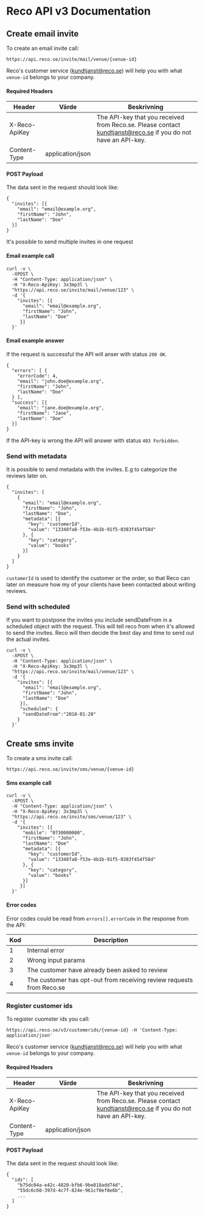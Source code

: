 # Reco API v3 Documentation

## Create email invite

To create an email invite call:

```
https://api.reco.se/invite/mail/venue/{venue-id}
```

Reco's customer service ([kundtjanst@reco.se](mailto:kundtjanst@reco.se)) will help you with what `venue-id` belongs to your company.

#### Required Headers 

| Header        | Värde            | Beskrivning |
| ------------- | ---------------- | ----- |
| X-Reco-ApiKey |                  | The API-key that you received from Reco.se. Please contact kundtjanst@reco.se if you do not have an API-key. |
| Content-Type  | application/json |  |

#### POST Payload

The data sent in the request should look like:

```
{
  "invites": [{
    "email": "email@example.org",
    "firstName": "John",
    "lastName": "Doe"
  }]
}
```

It's possible to send multiple invites in one request

#### Email example call

```
curl -v \
  -XPOST \
  -H "Content-Type: application/json" \
  -H "X-Reco-ApiKey: 3x3mp3l \
  "https://api.reco.se/invite/mail/venue/123" \
  -d '{
    "invites": [{
      "email": "email@example.org",
      "firstName": "John",
      "lastName": "Doe"
     }]
  }'
```

#### Email example answer

If the request is successful the API will anser with status `200 OK`.

```
{
  "errors": [ {
    "errorCode": 4,
    "email": "john.doe@example.org",
    "firstName": "John",
    "lastName": "Doe"
  } ],
  "success": [{
    "email": "jane.doe@example.org",
    "firstName": "Jane",
    "lastName": "Doe"
  }]
}
```

If the API-key is wrong the API will answer with status `403 Forbidden`.

### Send with metadata

It is possible to send metadata with the invites. E.g to categorize the reviews later on.

```
{
  "invites": [
    {
      "email": "email@example.org",
      "firstName": "John",
      "lastName": "Doe",
      "metadata": [{
      	"key": "customerId",
      	"value": "13348fa8-f53e-4b1b-91f5-0383f454f58d"
      }, {
      	"key": "category",
      	"value": "books"
      }]
    }
  ]
}
```

`customerId` is used to identify the customer or the order, so that Reco can later on measure how my of your clients have been contacted about writing reviews.

### Send with scheduled

If you want to postpone the invites you include sendDateFrom in a scheduled object with the request.
This will tell reco from when it's allowed to send the invites. Reco will then decide
the best day and time to send out the actual invites.

```
curl -v \
  -XPOST \
  -H "Content-Type: application/json" \
  -H "X-Reco-ApiKey: 3x3mp3l \
  "https://api.reco.se/invite/mail/venue/123" \
  -d '{
    "invites": [{
      "email": "email@example.org",
      "firstName": "John",
      "lastName": "Doe"
     }],
     "scheduled": {
      "sendDateFrom":"2018-01-20"
    }
  }'
```

## Create sms invite

To create a sms invite call:

```
https://api.reco.se/invite/sms/venue/{venue-id}
```
#### Sms example call

```
curl -v \
  -XPOST \
  -H "Content-Type: application/json" \
  -H "X-Reco-ApiKey: 3x3mp3l \
  "https://api.reco.se/invite/sms/venue/123" \
  -d '{
    "invites": [{
      "mobile": "0730000000",
      "firstName": "John",
      "lastName": "Doe"
      "metadata": [{
      	"key": "customerId",
      	"value": "13348fa8-f53e-4b1b-91f5-0383f454f58d"
      }, {
      	"key": "category",
      	"value": "books"
      }]
     }]
  }'
```

#### Error codes

Error codes could be read from `errors[].errorCode` in the response from the API:

| Kod | Description |
| --- | ----------- |
| 1   | Internal error |
| 2   | Wrong input params |
| 3   | The customer have already been asked to review |
| 4   | The customer has opt-out from receiving review requests from Reco.se |

### Register customer ids

To register cuomster ids you call:

```
https://api.reco.se/v3/customerids/{venue-id} -H 'Content-Type: application/json'
```
Reco's customer service ([kundtjanst@reco.se](mailto:kundtjanst@reco.se)) will help you with what `venue-id` belongs to your company.

#### Required Headers

| Header        | Värde            | Beskrivning |
| ------------- | ---------------- | ----- |
| X-Reco-ApiKey |                  | The API-key that you received from Reco.se. Please contact kundtjanst@reco.se if you do not have an API-key. |
| Content-Type  | application/json |  |

#### POST Payload

The data sent in the request should look like:

```
{
  "ids": [
    "b75dc04a-e42c-4820-bfb6-9be818add74d",
    "55dc6c60-397d-4c7f-824e-961cf0ef8e6b",
    ...
  ]
}
```

